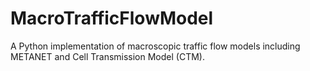 # MacroTrafficFlowModel
A Python implementation of macroscopic traffic flow models including METANET and Cell Transmission Model (CTM).
